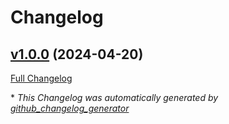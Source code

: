 # Changelog

## [v1.0.0](https://github.com/CodeLieutenant/laravel-pgenum/releases/tag/v1.0.0) (2024-04-20)

[Full Changelog](https://github.com/CodeLieutenant/laravel-pgenum/compare/69b23ed81c2924033867f69a8567bc3db5ed0854...v1.0.0)



\* *This Changelog was automatically generated by [github_changelog_generator](https://github.com/github-changelog-generator/github-changelog-generator)*
